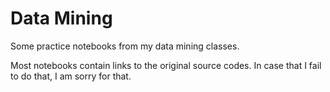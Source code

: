 # Data Mining

Some practice notebooks from my data mining classes. 

Most notebooks contain links to the original source codes. In case that I fail to do that, I am sorry for that. 

